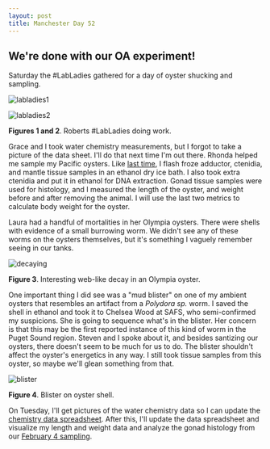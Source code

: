 ```yaml
---
layout: post
title: Manchester Day 52
---
```


## We're done with our OA experiment!

Saturday the #LabLadies gathered for a day of oyster shucking and sampling. 

![labladies1](https://cloud.githubusercontent.com/assets/22335838/24892352/e3a20bfa-1e30-11e7-9db1-37b7ac1986c4.JPG)

![labladies2](https://cloud.githubusercontent.com/assets/22335838/24892351/e3a14f62-1e30-11e7-9a1e-26438fe85795.JPG)

**Figures 1 and 2**. Roberts #LabLadies doing work.

Grace and I took water chemistry measurements, but I forgot to take a picture of the data sheet. I'll do that next time I'm out there. Rhonda helped me sample my Pacific oysters. Like [last time](https://yaaminiv.github.io/Manchester-Sampling/), I flash froze adductor, ctenidia, and mantle tissue samples in an ethanol dry ice bath. I also took extra ctenidia and put it in ethanol for DNA extraction. Gonad tissue samples were used for histology, and I measured the length of the oyster, and weight before and after removing the animal. I will use the last two metrics to calculate body weight for the oyster.

Laura had a handful of mortalities in her Olympia oysters. There were shells with evidence of a small burrowing worm. We didn't see any of these worms on the oysters themselves, but it's something I vaguely remember seeing in our tanks. 

![decaying](https://cloud.githubusercontent.com/assets/22335838/24892462/a3e76ae0-1e31-11e7-8f83-82f3e24a9853.JPG)

**Figure 3**. Interesting web-like decay in an Olympia oyster.

One important thing I did see was a "mud blister" on one of my ambient oysters that resembles an artifact from a *Polydora sp.* worm. I saved the shell in ethanol and took it to Chelsea Wood at SAFS, who semi-confirmed my suspicions. She is going to sequence what's in the blister. Her concern is that this may be the first reported instance of this kind of worm in the Puget Sound region. Steven and I spoke about it, and besides santizing our oysters, there doesn't seem to be much for us to do. The blister shouldn't affect the oyster's energetics in any way. I still took tissue samples from this oyster, so maybe we'll glean something from that.

![blister](https://cloud.githubusercontent.com/assets/22335838/24892496/f44735ba-1e31-11e7-8079-7ebc1848ec2e.JPG)

**Figure 4**. Blister on oyster shell.

On Tuesday, I'll get pictures of the water chemistry data so I can update the [chemistry data spreadsheet](https://docs.google.com/spreadsheets/u/1/d/1NimY1gQFM8eR_wdkM5__nEw3JwEhihmIBHiOqXnBYJ4/edit?usp=drive_web). After this, I'll update the data spreadsheet and visualize my length and weight data and analyze the gonad histology from our [February 4 sampling](https://yaaminiv.github.io/Manchester-Sampling/).
